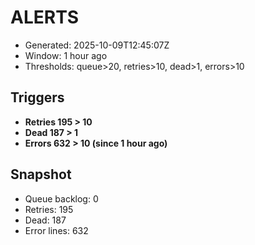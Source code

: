 # ALERTS

- Generated: 2025-10-09T12:45:07Z
- Window: 1 hour ago
- Thresholds: queue>20, retries>10, dead>1, errors>10

## Triggers
- **Retries 195 > 10**
- **Dead 187 > 1**
- **Errors 632 > 10 (since 1 hour ago)**

## Snapshot
- Queue backlog: 0
- Retries: 195
- Dead: 187
- Error lines: 632
